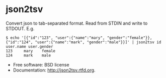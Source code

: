 json2tsv
========


Convert json to tab-separated format. Read from STDIN and write to STDOUT. E.g.

```
$ echo '[{"id":"123", "user":{"name":"mary", "gender":"female"}}, {"id":"124", "user":{"name":"mark", "gender":"male"}}]' | json2tsv id user.name user.gender
123     mary	female
124	    mark	male
```

-   Free software: BSD license
-   Documentation: <http://json2tsv.rtfd.org>.

